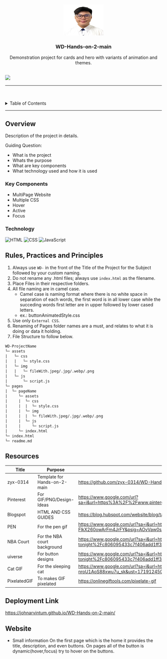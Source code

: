 <a name="readme-top">

<br/>

<br />
<div align="center">
  <a href="https://github.com/JOHNARVINTUM/">
  <!-- TODO: If you want to add logo or banner you can add it here -->
    <img src="./assets/img/IDPIC.jpg" width="130" height="100">
  </a>
<!-- TODO: Change Title to the name of the title of your Project -->
  <h3 align="center">WD-Hands-on-2-main</h3>
</div>
<!-- TODO: Make a short description -->
<div align="center">
 Demonstration project for cards and hero with variants of animation and themes.
</div>

<br />

<!-- TODO: Change the zyx-0314 into your github username  -->
<!-- TODO: Change the WD-Template-Project into the same name of your folder -->
![](https://visit-counter.vercel.app/counter.png?page=JOHNARVINTUM/WD-Hands-on-2-main)

---

<br />
<br />

<!-- TODO: If you want to add more layers for your readme -->
<details>
  <summary>Table of Contents</summary>
  <ol>
    <li>
      <a href="#overview">Overview</a>
      <ol>
        <li>
          <a href="#key-components">Key Components</a>
        </li>
        <li>
          <a href="#technology">Technology</a>
        </li>
      </ol>
    </li>
    <li>
      <a href="#rule,-practices-and-principles">Rules, Practices and Principles</a>
    </li>
    <li>
      <a href="#resources">Resources</a>
    </li>
  </ol>
</details>

---

## Overview

<!-- TODO: To be changed -->
<!-- The following are just sample -->
Description of the project in details.

Guiding Question:
- What is the project
- Whats the purpose
- What are key components
- What technology used and how it is used

### Key Components
<!-- TODO: List of Key Components -->
<!-- The following are just sample -->
- MultiPage Website
- Multiple CSS
- Hover
- Active
- Focus

### Technology
<!-- TODO: List of Technology Used -->
![HTML](https://img.shields.io/badge/HTML-E34F26?style=for-the-badge&logo=html5&logoColor=white)
![CSS](https://img.shields.io/badge/CSS-1572B6?style=for-the-badge&logo=css3&logoColor=white)
![JavaScript](https://img.shields.io/badge/JavaScript-F7DF1E?style=for-the-badge&logo=javascript&logoColor=white)

## Rules, Practices and Principles
1. Always use `WD-` in the front of the Title of the Project for the Subject followed by your custom naming.
2. Do not rename any .html files; always use `index.html` as the filename.
3. Place Files in their respective folders.
4. All file naming are in camel case.
   - Camel case is naming format where there is no white space in separation of each words, the first word is in all lower case while the succeding words first letter are in upper followed by lower cased letters.
   - ex.: buttonAnimatedStyle.css
5. Use only `External CSS`.
6. Renaming of Pages folder names are a must, and relates to what it is doing or data it holding.
7. File Structure to follow below.

```
WD-ProjectName
└─ assets
|   └─ css
|   |   └─ style.css
|   └─ img
|   |   └─ fileWith.jpeg/.jpg/.webp/.png
|   └─ js
|       └─ script.js
└─ pages
|  └─ pageName
|     └─ assets
|     |  └─ css
|     |  |  └─ style.css
|     |  └─ img
|     |  |  └─ fileWith.jpeg/.jpg/.webp/.png
|     |  └─ js
|     |     └─ script.js
|     └─ index.html
└─ index.html
└─ readme.md
```

## Resources

<!-- TODO: Add References -->
| Title | Purpose | Link |
|-|-|-|
| zyx-0314  | Template for Hands-on-2-main | https://github.com/zyx-0314/WD-Hands-on-2.git |
| Pinterest | For GIF/PNG/Design-Ideas | https://www.google.com/url?sa=i&url=https%3A%2F%2Fwww.pinterest.com%2Fpin%2F704320829217793167%2F&psig=AOvVaw0lOPo1H3ZKLkBHnHV1XK2F&ust=1719067901224000&source=images&cd=vfe&opi=89978449&ved=0CBAQjRxqFwoTCLDz74757IYDFQAAAAAdAAAAABAw |
| Blogspot  | HTML AND CSS GUIDES | https://blog.hubspot.com/website/blog/tabid/6307/bid/19727/easy-html-tricks-for-the-non-technical-marketer.aspx#:~:text=To%20make%20a%20horizontal%20line%20in%20HTML%2C%20use%20the%20%3Chr,not%20have%20a%20closing%20tag.|
| PEN  | For the pen gif | https://www.google.com/url?sa=i&url=https%3A%2F%2Fgiphy.com%2Fstickers%2Ftransparent-FlkX260owArFm4JrFY&psig=AOvVaw0sU1Cug9kHbC8KHnsU9Ilh&ust=1719076337066000&source=images&cd=vfe&opi=89978449&ved=0CBAQjRxqFwoTCICB_8WY7YYDFQAAAAAdAAAAABAE |
| NBA Court | For the NBA court background | https://www.google.com/url?sa=i&url=https%3A%2F%2Fwww.sportingnews.com%2Fus%2Fnba%2Fnews%2Fseason-tournament-different-courts-designs-tonight%2Fc806095433c7f406add1ff32&psig=AOvVaw02rxpkVDk2vzPXnoPtn1MO&ust=1719080454068000&source=images&cd=vfe&opi=89978449&ved=0CBAQjRxqFwoTCMj_vPGn7YYDFQAAAAAdAAAAABAT |
| uiverse  | For button designs | https://www.google.com/url?sa=i&url=https%3A%2F%2Fwww.sportingnews.com%2Fus%2Fnba%2Fnews%2Fseason-tournament-different-courts-designs-tonight%2Fc806095433c7f406add1ff32&psig=AOvVaw02rxpkVDk2vzPXnoPtn1MO&ust=1719080454068000&source=images&cd=vfe&opi=89978449&ved=0CBAQjRxqFwoTCMj_vPGn7YYDFQAAAAAdAAAAABAT |
| Cat GIF  | For the sleeping cat  | https://www.google.com/url?sa=i&url=https%3A%2F%2Fwifflegif.com%2Fgifs%2F317789-transparent-sleeping-gif&psig=AOvVaw3uU-nroU1AoS88xwu7u_sk&ust=1719124505413000&source=images&cd=vfe&opi=89978449&ved=0CBMQjRxqFwoTCLj05__L7oYDFQAAAAAdAAAAABAJ |
| PixelatedGIF  | To makes GIF pixelated | https://onlinegiftools.com/pixelate-gif |

## Deployment Link

https://johnarvintum.github.io/WD-Hands-on-2-main/

## Website

- Small information
On the first page which is the home it provides the title, description, and even buttons.
On pages all of the button is dynamic(hover,focus) try to hover on the buttons.

